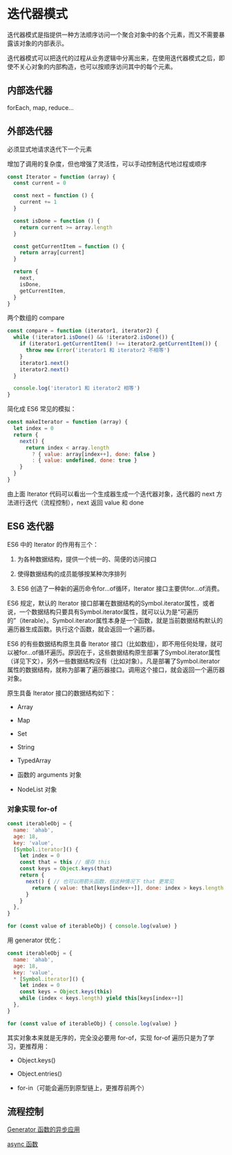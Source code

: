 # 迭代器模式

迭代器模式是指提供一种方法顺序访问一个聚合对象中的各个元素，而又不需要暴露该对象的内部表示。

迭代器模式可以把迭代的过程从业务逻辑中分离出来，在使用迭代器模式之后，即使不关心对象的内部构造，也可以按顺序访问其中的每个元素。

## 内部迭代器

forEach, map, reduce...

## 外部迭代器

必须显式地请求迭代下一个元素

增加了调用的复杂度，但也增强了灵活性，可以手动控制迭代地过程或顺序

```js
const Iterator = function (array) {
  const current = 0

  const next = function () {
    current += 1
  }

  const isDone = function () {
    return current >= array.length
  }

  const getCurrentItem = function () {
    return array[current]
  }

  return {
    next,
    isDone,
    getCurrentItem,
  }
}
```

两个数组的 compare

```js
const compare = function (iterator1, iterator2) {
  while (!iterator1.isDone() && !iterator2.isDone()) {
    if (iterator1.getCurrentItem() !== iterator2.getCurrentItem()) {
      throw new Error('iterator1 和 iterator2 不相等')
    }
    iterator1.next()
    iterator2.next()
  }

  console.log('iterator1 和 iterator2 相等')
}
```

简化成 ES6 常见的模拟：

```js
const makeIterator = function (array) {
  let index = 0
  return {
    next() {
      return index < array.length
        ? { value: array[index++], done: false }
        : { value: undefined, done: true }
    }
  }
}
```

由上面 Iterator 代码可以看出一个生成器生成一个迭代器对象，迭代器的 next 方法进行迭代（流程控制），next 返回 value 和 done

## ES6 迭代器

ES6 中的 Iterator 的作用有三个：

1. 为各种数据结构，提供一个统一的、简便的访问接口

2. 使得数据结构的成员能够按某种次序排列

3. ES6 创造了一种新的遍历命令for...of循环，Iterator 接口主要供for...of消费。

ES6 规定，默认的 Iterator 接口部署在数据结构的Symbol.iterator属性，或者说，一个数据结构只要具有Symbol.iterator属性，就可以认为是“可遍历的”（iterable）。Symbol.iterator属性本身是一个函数，就是当前数据结构默认的遍历器生成函数。执行这个函数，就会返回一个遍历器。

ES6 的有些数据结构原生具备 Iterator 接口（比如数组），即不用任何处理，就可以被for...of循环遍历。原因在于，这些数据结构原生部署了Symbol.iterator属性（详见下文），另外一些数据结构没有（比如对象）。凡是部署了Symbol.iterator属性的数据结构，就称为部署了遍历器接口。调用这个接口，就会返回一个遍历器对象。

原生具备 Iterator 接口的数据结构如下：

* Array

* Map

* Set

* String

* TypedArray

* 函数的 arguments 对象

* NodeList 对象

### 对象实现 for-of

```js
const iterableObj = {
  name: 'ahab',
  age: 18,
  key: 'value',
  [Symbol.iterator]() {
    let index = 0
    const that = this // 缓存 this
    const keys = Object.keys(that)
    return {
      next() { // 也可以用箭头函数，但这种情况下 that 更常见
        return { value: that[keys[index++]], done: index > keys.length }
      }
    }
  },
}

for (const value of iterableObj) { console.log(value) }
```

用 generator 优化：

```js
const iterableObj = {
  name: 'ahab',
  age: 18,
  key: 'value',
  * [Symbol.iterator]() {
    let index = 0
    const keys = Object.keys(this)
    while (index < keys.length) yield this[keys[index++]]
  },
}

for (const value of iterableObj) { console.log(value) }
```

其实对象本来就是无序的，完全没必要用 for-of，实现 for-of 遍历只是为了学习，更推荐用：

* Object.keys()

* Object.entries()

* for-in（可能会遍历到原型链上，更推荐前两个）

## 流程控制

[Generator 函数的异步应用](http://es6.ruanyifeng.com/#docs/generator-async)

[async 函数](http://es6.ruanyifeng.com/#docs/async)
